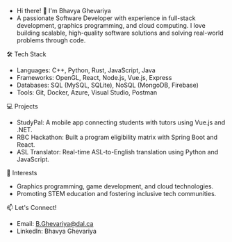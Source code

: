 - Hi there! 👋 I'm Bhavya Ghevariya
- A passionate Software Developer with experience in full-stack development, graphics programming, and cloud computing. I love building scalable, high-quality software solutions and solving real-world problems through code.

🛠️ Tech Stack
- Languages: C++, Python, Rust, JavaScript, Java
- Frameworks: OpenGL, React, Node.js, Vue.js, Express
- Databases: SQL (MySQL, SQLite), NoSQL (MongoDB, Firebase)
- Tools: Git, Docker, Azure, Visual Studio, Postman

💻 Projects
- StudyPal: A mobile app connecting students with tutors using Vue.js and .NET.
- RBC Hackathon: Built a program eligibility matrix with Spring Boot and React.
- ASL Translator: Real-time ASL-to-English translation using Python and JavaScript.

🌱 Interests
- Graphics programming, game development, and cloud technologies.
- Promoting STEM education and fostering inclusive tech communities.

📫 Let's Connect!
- Email: B.Ghevariya@dal.ca
- LinkedIn: Bhavya Ghevariya
